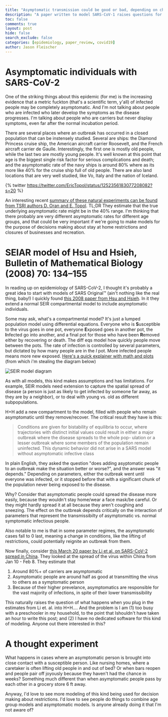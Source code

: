 ```yaml
---
title: "Asymptomatic transmission could be good or bad, depending on changes in transmisibility"
description: "A paper written to model SARS-CoV-1 raises questions for me about asymptomatic transmission of SARS-CoV-2 "
toc: false
comments: true
layout: post
hide: false
search_exclude: false
categories: [epidemiology, paper_review, covid19]
author: Jason Fleischer
---
```


# Asymptomatic individuals with SARS-CoV-2

One of the striking things about this epidemic (for me) is the increasing evidence that a metric fuckton (that's a scientific term, y'all) of infected people may be completely asymptomatic. And I'm not talking about people who are infected who later develop the symptoms as the disease progresses. I'm talking about people who are carriers but never display symptoms, even far after the normal incubation period.

There are several places where an outbreak has occurred in a closed population that can be instensely studied.  Several are ships: the Diamond Princess cruise ship, the American aircraft carrier Roosevelt, and the French aircraft carrier de Gaulle. Interestingly, the first one is mostly old people, while the last two are mostly young people.  It's well known at this point that age is the biggest single risk factor for serious complications and death; and the asymptomatic rate of the navy ships is around 80% where as its more like 40% for the cruise ship full of old people. There are also land locations that are very well studied, like Vo, Italy and the nation of Iceland.

{% twitter https://twitter.com/EricTopol/status/1252356183077208082?s=20 %}

An interesting recent [summary of these natural experiments can be found from TSRI authors D. Oran and E. Topol](https://www.scripps.edu/science-and-medicine/translational-institute/about/news/sarc-cov-2-infection/index.html). TL;DR They estimate that the true underlying asymptomatic rate might be in the 40% range. I'm thinking that there probably are very different asymptomatic rates for different age groups, and that could be very important if we're going to make models for the purpose of decisions making about stay at home restrictions and closures of businesses and recreation.

# SEIAR model of Hsu and Hsieh, Bulletin of Mathematical Biology (2008) 70: 134–155

In reading up on epidemiology of SARS-CoV-2, I thought it's probably a great idea to start with models of SARS Original&trade; (ain't nothing like the real thing, baby!)  I quickly found [this 2008 paper from Hsu and Hsieh](http://citeseerx.ist.psu.edu/viewdoc/download?doi=10.1.1.442.4906&rep=rep1&type=pdf). In it they extend a normal SEIR compartmental model to include asymptomatic individuals.

Some may ask, what's a compartmental model? It's just a lumped population model using differential equations.  Everyone who is **S**usceptible to the virus goes in one pot, everyone **E**xposed goes in another pot, the **I**nfected go into another, and a final pot for those who have been **R**emoved either by recovering or death. The diff eqs model how quickly people move between the pots. The rate of infection is controlled by several parameters, but dictated by how many people are in the *I* pot.  More infected people means more new exposed.  [Here's a quick explainer with math and plots](https://www.idmod.org/docs/hiv/model-seir.html) (from which i'm stealing the diagram below)

![SEIR model diagram](https://www.idmod.org/docs/hiv/_images/SEIR-SEIRS.png)

As with all models, this kind makes assumptions and has limitations. For example, SEIR models need extension to capture the spatial spread of disease (a person is just as likely to get infected by someone far away,  as they are by a neighbor), or to deal with young vs. old as different subpopulations.

H+H add a new compartment to the model, filled with people who remain asymptomatic until they remove/recover. The critical result they have is this:

> Conditions are given for bistability of equilibria to occur, where trajectories with distinct initial values could result in either a major outbreak where the disease spreads to the whole pop- ulation or a lesser outbreak where some members of the population remain uninfected. This dynamic behavior did not arise in a SARS model without asymptomatic infective class

In plain English, they asked the question "does adding asyptomatic people to an outbreak make the situation better or worse?", and the answer was "it depends."  Depending on parameters, either the outbreak went until everyone was infected, or it stopped before that with a significant chunk of the population never being exposed to the disease.

Why? Consider that asymptomatic people could  spread the disease more easily, because they wouldn't stay home/wear a face mask/be careful. Or they might hardly spread it at all because they aren't coughing and sneezing. The effect on the outbreak depends critically on the interaction of parameters that represent the transmissibilty of asymptomatic vs. normal symptomatic infectious people.

Also notable to me is that in some parameter regimes, the asymptomatic cases fall to 0 last, meaning a change in conditions, like the lifting of restrictions, could potentially reignite an outbreak from them.

Now finally, consider [this March 20 paper by Li et al. on SARS-CoV-2 spread in China](https://science.sciencemag.org/content/early/2020/04/24/science.abb3221). They looked at the spread of the virus within China from Jan 10 - Feb 8. They estimate that

1. Around 80%+ of carriers are asymptomatic
2. Asymptomatic people are around half as good at transmitting the virus to others as a symptomatic person
3. Because of their higher prevelance, asymptomatics are responsible for the vast majority of infections, in spite of their lower transmissibility

This naturally raises the question of what happens when you plug in the estimates from Li et. al. into H+H.... And the problem is I am (1)  too busy with a preschooler in my household, to the point that Ishouldn't have taken an hour to write this post; and (2) I have no dedicated software for this kind of modeling.  Anyone out there interested in this?

# A thought experiment

What happens in cases where an asymptomatic person is brought into close contact with a susceptible person.  Like nursing homes, where a caretaker is often lifting old people in and out of bed?  Or when bars reopen and people pair off joyously because they haven't had the chance in weeks?  Something much different than when asymptomatic people pass by each other in a grocery store 6 ft away.

Anyway, I'd love to see more modeling of this kind being used for decision making about restrictions.  I'd love to see people do things to combine age group models and asymptomatic models.  Is anyone already doing it that I'm not aware of?




